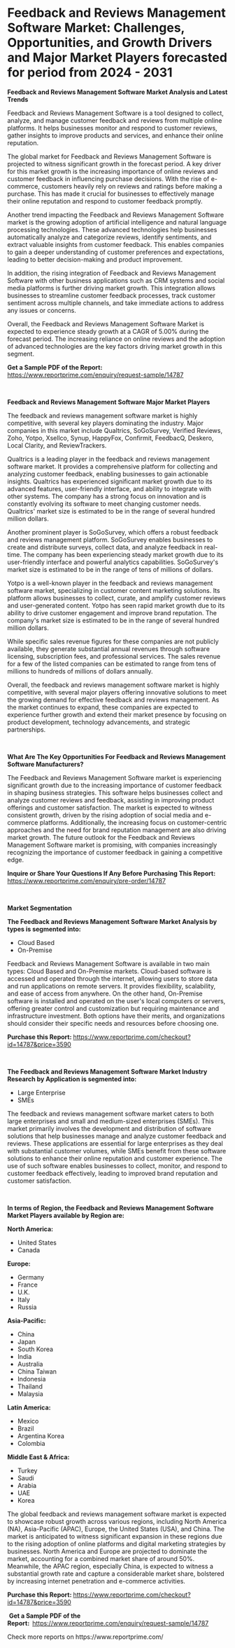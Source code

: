 <p><h1>Feedback and Reviews Management Software Market: Challenges, Opportunities, and Growth Drivers and Major Market Players forecasted for period from 2024 - 2031</h1></p><p><strong>Feedback and Reviews Management Software Market Analysis and Latest Trends</strong></p>
<p><p>Feedback and Reviews Management Software is a tool designed to collect, analyze, and manage customer feedback and reviews from multiple online platforms. It helps businesses monitor and respond to customer reviews, gather insights to improve products and services, and enhance their online reputation.</p><p>The global market for Feedback and Reviews Management Software is projected to witness significant growth in the forecast period. A key driver for this market growth is the increasing importance of online reviews and customer feedback in influencing purchase decisions. With the rise of e-commerce, customers heavily rely on reviews and ratings before making a purchase. This has made it crucial for businesses to effectively manage their online reputation and respond to customer feedback promptly.</p><p>Another trend impacting the Feedback and Reviews Management Software market is the growing adoption of artificial intelligence and natural language processing technologies. These advanced technologies help businesses automatically analyze and categorize reviews, identify sentiments, and extract valuable insights from customer feedback. This enables companies to gain a deeper understanding of customer preferences and expectations, leading to better decision-making and product improvement.</p><p>In addition, the rising integration of Feedback and Reviews Management Software with other business applications such as CRM systems and social media platforms is further driving market growth. This integration allows businesses to streamline customer feedback processes, track customer sentiment across multiple channels, and take immediate actions to address any issues or concerns.</p><p>Overall, the Feedback and Reviews Management Software Market is expected to experience steady growth at a CAGR of 5.00% during the forecast period. The increasing reliance on online reviews and the adoption of advanced technologies are the key factors driving market growth in this segment.</p></p>
<p><strong>Get a Sample PDF of the Report:&nbsp;</strong> <a href="https://www.reportprime.com/enquiry/request-sample/14787">https://www.reportprime.com/enquiry/request-sample/14787</a></p>
<p>&nbsp;</p>
<p><strong>Feedback and Reviews Management Software Major Market Players</strong></p>
<p><p>The feedback and reviews management software market is highly competitive, with several key players dominating the industry. Major companies in this market include Qualtrics, SoGoSurvey, Verified Reviews, Zoho, Yotpo, Xsellco, Synup, HappyFox, Confirmit, FeedbacQ, Deskero, Local Clarity, and ReviewTrackers.</p><p>Qualtrics is a leading player in the feedback and reviews management software market. It provides a comprehensive platform for collecting and analyzing customer feedback, enabling businesses to gain actionable insights. Qualtrics has experienced significant market growth due to its advanced features, user-friendly interface, and ability to integrate with other systems. The company has a strong focus on innovation and is constantly evolving its software to meet changing customer needs. Qualtrics' market size is estimated to be in the range of several hundred million dollars.</p><p>Another prominent player is SoGoSurvey, which offers a robust feedback and reviews management platform. SoGoSurvey enables businesses to create and distribute surveys, collect data, and analyze feedback in real-time. The company has been experiencing steady market growth due to its user-friendly interface and powerful analytics capabilities. SoGoSurvey's market size is estimated to be in the range of tens of millions of dollars.</p><p>Yotpo is a well-known player in the feedback and reviews management software market, specializing in customer content marketing solutions. Its platform allows businesses to collect, curate, and amplify customer reviews and user-generated content. Yotpo has seen rapid market growth due to its ability to drive customer engagement and improve brand reputation. The company's market size is estimated to be in the range of several hundred million dollars.</p><p>While specific sales revenue figures for these companies are not publicly available, they generate substantial annual revenues through software licensing, subscription fees, and professional services. The sales revenue for a few of the listed companies can be estimated to range from tens of millions to hundreds of millions of dollars annually.</p><p>Overall, the feedback and reviews management software market is highly competitive, with several major players offering innovative solutions to meet the growing demand for effective feedback and reviews management. As the market continues to expand, these companies are expected to experience further growth and extend their market presence by focusing on product development, technology advancements, and strategic partnerships.</p></p>
<p>&nbsp;</p>
<p><strong>What Are The Key Opportunities For Feedback and Reviews Management Software Manufacturers?</strong></p>
<p><p>The Feedback and Reviews Management Software market is experiencing significant growth due to the increasing importance of customer feedback in shaping business strategies. This software helps businesses collect and analyze customer reviews and feedback, assisting in improving product offerings and customer satisfaction. The market is expected to witness consistent growth, driven by the rising adoption of social media and e-commerce platforms. Additionally, the increasing focus on customer-centric approaches and the need for brand reputation management are also driving market growth. The future outlook for the Feedback and Reviews Management Software market is promising, with companies increasingly recognizing the importance of customer feedback in gaining a competitive edge.</p></p>
<p><strong>Inquire or Share Your Questions If Any Before Purchasing This Report:</strong> <a href="https://www.reportprime.com/enquiry/pre-order/14787">https://www.reportprime.com/enquiry/pre-order/14787</a></p>
<p>&nbsp;</p>
<p><strong>Market Segmentation</strong></p>
<p><strong>The Feedback and Reviews Management Software Market Analysis by types is segmented into:</strong></p>
<p><ul><li>Cloud Based</li><li>On-Premise</li></ul></p>
<p><p>Feedback and Reviews Management Software is available in two main types: Cloud Based and On-Premise markets. Cloud-based software is accessed and operated through the internet, allowing users to store data and run applications on remote servers. It provides flexibility, scalability, and ease of access from anywhere. On the other hand, On-Premise software is installed and operated on the user's local computers or servers, offering greater control and customization but requiring maintenance and infrastructure investment. Both options have their merits, and organizations should consider their specific needs and resources before choosing one.</p></p>
<p><strong>Purchase this Report:&nbsp;</strong><a href="https://www.reportprime.com/checkout?id=14787&price=3590">https://www.reportprime.com/checkout?id=14787&price=3590</a></p>
<p>&nbsp;</p>
<p><strong>The Feedback and Reviews Management Software Market Industry Research by Application is segmented into:</strong></p>
<p><ul><li>Large Enterprise</li><li>SMEs</li></ul></p>
<p><p>The feedback and reviews management software market caters to both large enterprises and small and medium-sized enterprises (SMEs). This market primarily involves the development and distribution of software solutions that help businesses manage and analyze customer feedback and reviews. These applications are essential for large enterprises as they deal with substantial customer volumes, while SMEs benefit from these software solutions to enhance their online reputation and customer experience. The use of such software enables businesses to collect, monitor, and respond to customer feedback effectively, leading to improved brand reputation and customer satisfaction.</p></p>
<p>&nbsp;</p>
<p><strong>In terms of Region, the Feedback and Reviews Management Software Market Players available by Region are:</strong></p>
<p>
    <p> <strong> North America: </strong>
        <ul>
            <li>United States</li>
            <li>Canada</li>
        </ul>
        </p> 
    <p> <strong> Europe: </strong>
        <ul>
            <li>Germany</li>
            <li>France</li>
            <li>U.K.</li>
            <li>Italy</li>
            <li>Russia</li>
        </ul>
        </p> 
    <p> <strong> Asia-Pacific: </strong>
        <ul>
            <li>China</li>
            <li>Japan</li>
            <li>South Korea</li>
            <li>India</li>
            <li>Australia</li>
            <li>China Taiwan</li>
            <li>Indonesia</li>
            <li>Thailand</li>
            <li>Malaysia</li>
        </ul>
        </p> 
    <p> <strong> Latin America: </strong>
        <ul>
            <li>Mexico</li>
            <li>Brazil</li>
            <li>Argentina Korea</li>
            <li>Colombia</li>
        </ul>
        </p> 
    <p> <strong> Middle East & Africa: </strong>
        <ul>
            <li>Turkey</li>
            <li>Saudi</li>
            <li>Arabia</li>
            <li>UAE</li>
            <li>Korea</li>
        </ul>
    </p>
    </p>
<p><p>The global feedback and reviews management software market is expected to showcase robust growth across various regions, including North America (NA), Asia-Pacific (APAC), Europe, the United States (USA), and China. The market is anticipated to witness significant expansion in these regions due to the rising adoption of online platforms and digital marketing strategies by businesses. North America and Europe are projected to dominate the market, accounting for a combined market share of around 50%. Meanwhile, the APAC region, especially China, is expected to witness a substantial growth rate and capture a considerable market share, bolstered by increasing internet penetration and e-commerce activities.</p></p>
<p><strong>Purchase this Report: </strong><a href="https://www.reportprime.com/checkout?id=14787&price=3590">https://www.reportprime.com/checkout?id=14787&price=3590</a></p>
<p>&nbsp;<strong>Get a Sample PDF of the Report:&nbsp;&nbsp;</strong><a href="https://www.reportprime.com/enquiry/request-sample/14787">https://www.reportprime.com/enquiry/request-sample/14787</a></p>
<p><strong></strong></p>
<p>Check more reports on https://www.reportprime.com/</p>